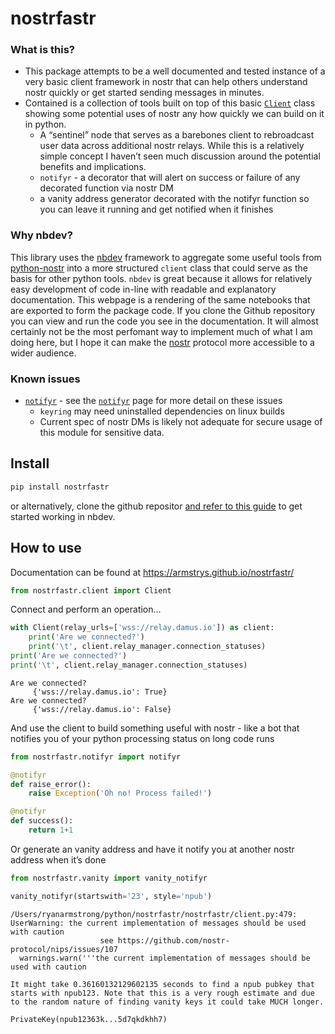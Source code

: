 nostrfastr
================

<!-- WARNING: THIS FILE WAS AUTOGENERATED! DO NOT EDIT! -->

### What is this?

- This package attempts to be a well documented and tested instance of a
  very basic client framework in nostr that can help others understand
  nostr quickly or get started sending messages in minutes.
- Contained is a collection of tools built on top of this basic
  [`Client`](https://armstrys.github.io/nostrfastr/client.html#client)
  class showing some potential uses of nostr any how quickly we can
  build on it in python.
  - A “sentinel” node that serves as a barebones client to rebroadcast
    user data across additional nostr relays. While this is a relatively
    simple concept I haven’t seen much discussion around the potential
    benefits and implications.
  - `notifyr` - a decorator that will alert on success or failure of any
    decorated function via nostr DM
  - a vanity address generator decorated with the notifyr function so
    you can leave it running and get notified when it finishes

### Why nbdev?

This library uses the [nbdev](https://nbdev.fast.ai/) framework to
aggregate some useful tools from
[python-nostr](https://github.com/jeffthibault/python-nostr) into a more
structured `client` class that could serve as the basis for other python
tools. `nbdev` is great because it allows for relatively easy
development of code in-line with readable and explanatory documentation.
This webpage is a rendering of the same notebooks that are exported to
form the package code. If you clone the Github repository you can view
and run the code you see in the documentation. It will almost certainly
not be the most perfomant way to implement much of what I am doing here,
but I hope it can make the
[nostr](https://github.com/nostr-protocol/nostr) protocol more
accessible to a wider audience.

### Known issues

- [`notifyr`](https://armstrys.github.io/nostrfastr/notifyr.html#notifyr) -
  see the
  [`notifyr`](https://armstrys.github.io/nostrfastr/notifyr.html#notifyr)
  page for more detail on these issues
  - `keyring` may need uninstalled dependencies on linux builds
  - Current spec of nostr DMs is likely not adequate for secure usage of
    this module for sensitive data.

## Install

``` sh
pip install nostrfastr
```

or alternatively, clone the github repositor [and refer to this
guide](https://nbdev.fast.ai/tutorials/tutorial.html) to get started
working in nbdev.

## How to use

Documentation can be found at https://armstrys.github.io/nostrfastr/

``` python
from nostrfastr.client import Client
```

Connect and perform an operation…

``` python
with Client(relay_urls=['wss://relay.damus.io']) as client:
    print('Are we connected?')
    print('\t', client.relay_manager.connection_statuses)
print('Are we connected?')
print('\t', client.relay_manager.connection_statuses)
```

    Are we connected?
         {'wss://relay.damus.io': True}
    Are we connected?
         {'wss://relay.damus.io': False}

And use the client to build something useful with nostr - like a bot
that notifies you of your python processing status on long code runs

``` python
from nostrfastr.notifyr import notifyr
```

``` python
@notifyr
def raise_error():
    raise Exception('Oh no! Process failed!')

@notifyr
def success():
    return 1+1
```

Or generate an vanity address and have it notify you at another nostr
address when it’s done

``` python
from nostrfastr.vanity import vanity_notifyr

vanity_notifyr(startswith='23', style='npub')
```

    /Users/ryanarmstrong/python/nostrfastr/nostrfastr/client.py:479: UserWarning: the current implementation of messages should be used with caution
                        see https://github.com/nostr-protocol/nips/issues/107
      warnings.warn('''the current implementation of messages should be used with caution

    It might take 0.36160132129602135 seconds to find a npub pubkey that starts with npub123. Note that this is a very rough estimate and due to the random nature of finding vanity keys it could take MUCH longer.

    PrivateKey(npub12363k...5d7qkdkhh7)
